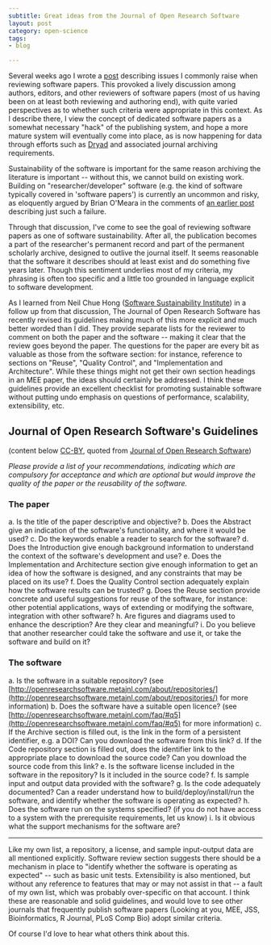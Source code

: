 ```yaml
---
subtitle: Great ideas from the Journal of Open Research Software
layout: post
category: open-science
tags:
- blog 

---
```


Several weeks ago I wrote a [post](/2013/06/13/what-I-look-for-in-software-papers.html) describing issues I commonly raise when reviewing software papers. This provoked a lively discussion among authors, editors, and other reviewers of software papers (most of us having been on at least both reviewing and authoring end), with quite varied perspectives as to whether such criteria were appropriate in this context.  As I describe there, I view the concept of dedicated software papers as a somewhat necessary "hack" of the publishing system, and hope a more mature system will eventually come into place, as is now happening for data through efforts such as [Dryad](http://datadryad.org) and associated journal archiving requirements.  


Sustainability of the software is important for the same reason archiving the literature is important -- without this, we cannot build on existing work.  Building on "researcher/developer" software (e.g. the kind of software typically covered in 'software papers') is currently an uncommon and risky, as eloquently argued by Brian O'Meara in the comments of [an earlier post](http://carlboettiger.info/2013/04/23/we-need-more-object-oriented-design-in-comparative-methods.html) describing just such a failure.  

Through that discussion, I've come to see the goal of reviewing software papers as one of software sustainability.  After all, the publication becomes a part of the researcher's permanent record and part of the permanent scholarly archive, designed to outlive the journal itself.  It seems reasonable that the software it describes should at least exist and do something five years later.  Though this sentiment underlies most of my criteria, my phrasing is often too specific and a little too grounded in language explicit to software development.  

As I learned from Neil Chue Hong ([Software Sustainability Institute](http://www.software.ac.uk/)) in a follow up from that discussion, The Journal of Open Research Software has recently revised its guidelines making much of this more explicit and much better worded than I did.  They provide separate lists for the reviewer to comment on both the paper and the software -- making it clear that the review goes beyond the paper.  The questions for the paper are every bit as valuable as those from the software section: for instance, reference to sections on "Reuse", "Quality Control", and "Implementation and Architecture".  While these things might not get their own section headings in an MEE paper, the ideas should certainly be addressed.  I think these guidelines provide an excellent checklist for promoting sustainable software without putting undo emphasis on questions of performance, scalability, extensibility, etc.  



## Journal of Open Research Software's Guidelines

(content below [CC-BY](http://creativecommons.org/licenses/by/3.0/), quoted from [Journal of Open Research Software](http://openresearchsoftware.metajnl.com/))


 _Please provide a list of your recommendations, indicating which are compulsory for acceptance and which are optional but would improve the quality of the paper or the reusability of the software._

 
###  The paper

a. Is the title of the paper descriptive and objective?
b. Does the Abstract give an indication of the software's functionality, and where it would be used?
c. Do the keywords enable a reader to search for the software?
d. Does the Introduction give enough background information to understand the context of the software's development and use?
e. Does the Implementation and Architecture section give enough information to get an idea of how the software is designed, and any constraints that may be placed on its use?
f. Does the Quality Control section adequately explain how the software results can be trusted?
g. Does the Reuse section provide concrete and useful suggestions for reuse of the software, for instance: other potential applications, ways of extending or modifying the software, integration with other software?
h. Are figures and diagrams used to enhance the description? Are they clear and meaningful?
i. Do you believe that another researcher could take the software and use it, or take the software and build on it?


###  The software

a. Is the software in a suitable repository? (see [http://openresearchsoftware.metajnl.com/about/repositories/](http://openresearchsoftware.metajnl.com/about/repositories/) for more information)
b. Does the software have a suitable open licence? (see [http://openresearchsoftware.metajnl.com/faq/#q5](http://openresearchsoftware.metajnl.com/faq/#q5) for more information)
c. If the Archive section is filled out, is the link in the form of a persistent identifier, e.g. a DOI? Can you download the software from this link?
d. If the Code repository section is filled out, does the identifier link to the appropriate place to download the source code? Can you download the source code from this link?
e. Is the software license included in the software in the repository? Is it included in the source code?
f. Is sample input and output data provided with the software?
g. Is the code adequately documented? Can a reader understand how to build/deploy/install/run the software, and identify whether the software is operating as expected?
h. Does the software run on the systems specified? (if you do not have access to a system with the prerequisite requirements, let us know)
i. Is it obvious what the support mechanisms for the software are?

----------------------------------------------

Like my own list, a repository, a license, and sample input-output data are all mentioned explicitly.  Software review section suggests there should be a mechanism in place to "identify whether the software is operating as expected" -- such as basic unit tests.  Extensibility is also mentioned, but without any reference to features that may or may not assist in that -- a fault of my own list, which was probably over-specific on that account.  I think these are reasonable and solid guidelines, and would love to see other journals that frequently publish software papers (Looking at you, MEE, JSS, Bioinformatics, R Journal, PLoS Comp Bio) adopt similar criteria.  

Of course I'd love to hear what others think about this.  







